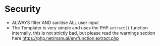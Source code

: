 Security
=====
* ALWAYS filter AND sanitise ALL user input
* The Templater is very simple and uses the PHP `extract()` function internally, this is not strictly bad, but please read the warnings section here https://php.net/manual/en/function.extract.php
